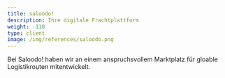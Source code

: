 ```yaml
---
title: saloodo!
description: Ihre digitale Frachtplattform
weight: -110
type: client
image: /img/references/saloodo.png
---
```


Bei Saloodo! haben wir an einem anspruchsvollem Marktplatz für gloable Logistikrouten
mitentwickelt.
